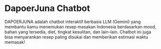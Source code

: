 # DapoerJuna Chatbot

DAPOERJUNA adalah chatbot interaktif berbasis LLM (Gemini) yang membantu kamu menemukan resep masakan Indonesia berdasarkan mood, bahan yang tersedia, diet, tingkat kesulitan, dan lain-lain. Chatbot ini juga bisa menyarankan resep paling disukai dan memberikan estimasi waktu memasak!
